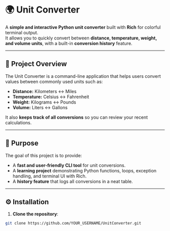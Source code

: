 # 🌍 Unit Converter

A **simple and interactive Python unit converter** built with **Rich** for colorful terminal output.  
It allows you to quickly convert between **distance, temperature, weight, and volume units**, with a built-in **conversion history** feature.

---

## 📝 Project Overview

The Unit Converter is a command-line application that helps users convert values between commonly used units such as:

- **Distance:** Kilometers ↔ Miles  
- **Temperature:** Celsius ↔ Fahrenheit  
- **Weight:** Kilograms ↔ Pounds  
- **Volume:** Liters ↔ Gallons  

It also **keeps track of all conversions** so you can review your recent calculations.

---

## 🎯 Purpose

The goal of this project is to provide:

- A **fast and user-friendly CLI tool** for unit conversions.  
- A **learning project** demonstrating Python functions, loops, exception handling, and terminal UI with Rich.  
- A **history feature** that logs all conversions in a neat table.

---

## ⚙️ Installation

1. **Clone the repository**:

```bash
git clone https://github.com/YOUR_USERNAME/UnitConverter.git
